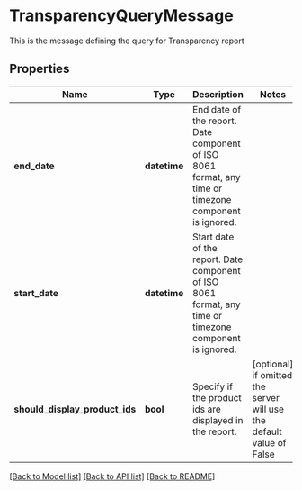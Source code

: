 # TransparencyQueryMessage

This is the message defining the query for Transparency report

## Properties
Name | Type | Description | Notes
------------ | ------------- | ------------- | -------------
**end_date** | **datetime** | End date of the report. Date component of ISO 8061 format, any time or timezone component is ignored. | 
**start_date** | **datetime** | Start date of the report. Date component of ISO 8061 format, any time or timezone component is ignored. | 
**should_display_product_ids** | **bool** | Specify if the product ids are displayed in the report. | [optional]  if omitted the server will use the default value of False

[[Back to Model list]](../README.md#documentation-for-models) [[Back to API list]](../README.md#documentation-for-api-endpoints) [[Back to README]](../README.md)


